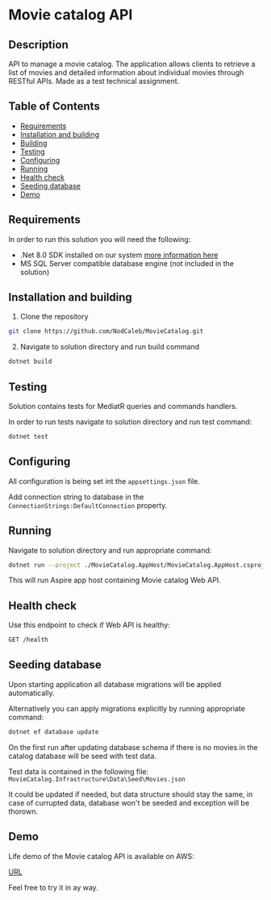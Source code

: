 # Movie catalog API

## Description
API to manage a movie catalog. The application allows clients to retrieve a list of movies and detailed information about individual movies through RESTful APIs.
Made as a test technical assignment.

## Table of Contents
- [Requirements](#requirements)
- [Installation and building](#installation-and-building)
- [Building](#building)
- [Testing](#testing)
- [Configuring](#configuring)
- [Running](#running)
- [Health check](#health-check)
- [Seeding database](#seeding-database)
- [Demo](#demo)

## Requirements
In order to run this solution you will need the following:
- .Net 8.0 SDK installed on our system [more information here](https://dotnet.microsoft.com/en-us/download/dotnet/8.0)
- MS SQL Server compatible database engine (not included in the solution)

## Installation and building
1. Clone the repository
```bash
git clone https://github.com/NodCaleb/MovieCatalog.git
```

2. Navigate to solution directory and run build command
```bash
dotnet build
```

## Testing
Solution contains tests for MediatR queries and commands handlers.

In order to run tests navigate to solution directory and run test command:
```bash
dotnet test
```

## Configuring
All configuration is being set int the `appsettings.json` file.

Add connection string to database in the `ConnectionStrings:DefaultConnection` property.

## Running 
Navigate to solution directory and run appropriate command:
```bash
dotnet run --project ./MovieCatalog.AppHost/MovieCatalog.AppHost.csproj
```
This will run Aspire app host containing Movie catalog Web API.

## Health check
Use this endpoint to check if Web API is healthy:
```bash
GET /health
```

## Seeding database
Upon starting application all database migrations will be applied automatically.

Alternatively you can apply migrations explicitly by running appropriate command:
```bash
dotnet ef database update
```
On the first run after updating database schema if there is no movies in the catalog database will be seed with test data.

Test data is contained in the following file:
`MovieCatalog.Infrastructure\Data\Seed\Movies.json`

It could be updated if needed, but data structure should stay the same, in case of currupted data, database won't be seeded and exception will be thorown.

## Demo
Life demo of the Movie catalog API is available on AWS:

[URL](URL)

Feel free to try it in ay way.

